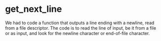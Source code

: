 # get_next_line
We had to code a function that outputs a line ending with a newline, read from a file descriptor.
The code is to read the line of input, be it from a file or as input, and look for the newline character or end-of-file character.
